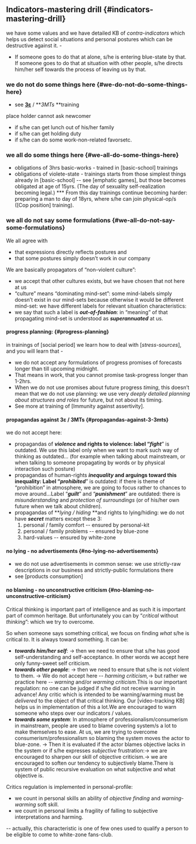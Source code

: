 ## Indicators-mastering drill {#indicators-mastering-drill}

we have some values and we have detailed KB of _contra-indicators_ which helps us detect social situations and personal postures which can be destructive against it. -

- If someone goes to do that at alone, s/he is entering blue-state by that. If someone goes to do that at situation with other people, s/he directs him/her self towards the process of leaving us by that.

### we do not do some things here {#we-do-not-do-some-things-here}

*   see **[3ε](#3)** / **_3MTs_ **training

place holder cannot ask newcomer

*   if s/he can get lunch out of his/her family
*   if s/he can get holding duty
*   if s/he can do some work-non-related favorsetc.

### we all do some things here {#we-all-do-some-things-here}

*   obligations of 3hrs basic-works - trained in [basic-school] trainings
*   obligations of violete-state - trainings starts from those simplest things already in [basic-school] -- see [emphatic games], but those becomes obligated at age of 15yrs. (The day of sexuality self-realization becoming legal.) *** From this day trainings continue becoming harder: preparing a man to day of 18yrs, where s/he can join physical-op/s ([Cop position] training).

### we all do not say some formulations {#we-all-do-not-say-some-formulations}

We all agree with

*   that expressions directly reflects postures and
*   that some postures simply doesn’t work in our company

We are basically propagators of “non-violent culture”:

*   we accept that other cultures exists, but we have chosen that not here at us
*   “culture” means “dominating mind-set”: some mind-labels simply doesn’t exist in our mind-sets because otherwise it would be different mind-set: we have different labels for relevant situation characteristics:
*   we say that such a label is **_out-of-fashion_**: in “meaning” of that propagating mind-set is understood as **_superannuated_** at us.

#### progress planning: {#progress-planning}

in trainings of [social period] we learn how to deal with [_stress-sources_], and you will learn that -

*   we do not accept any formulations of progress promises of forecasts longer than till upcoming midnight.
*   That means in work, that you cannot promise task-progress longer than 1-2hrs.
*   When we do not use promises about future progress _timing_, this doesn’t mean that we do not use planning: we use very _deeply detailed planning about structures and roles_ for future, but not about its timing.
*   See more at training of [Immunity against assertivity].

#### propagandas against 3ε / 3MTs {#propagandas-against-3-3mts}

we do not accept here:

*   propagandas of **_violence_ **and rights to violence: label “**_fight_**” is outdated. We use this label only when we want to mark such way of thinking as outdated… (for example when talking about mainstream, or when talking to someone propagating by words or by physical interaction such posture)
*   propagandas of human-rights **_inequality_ **and arguings toward this inequality: Label “**_prohibited_**” is outdated: if there is theme of “prohibition” in atmosphere, we are going to focus rather to chances to move around…Label “**_guilt_**” and “**_punishment_**” are outdated: there is _misunderstanding_ and _protection of surroundings_ (or of his/her own future when we talk about children).
*   propagandas of **_lying / hiding_ **and rights to lying/hiding: we do not have **_secret_** matters except these 3:
    1.  personal / family comfort -- ensured by personal-kit
    2.  personal / family problems -- ensured by blue-zone
    3.  hard-values -- ensured by white-zone

#### no lying - no advertisements {#no-lying-no-advertisements}

*   we do not use advertisements in common sense: we use strictly-raw descriptions in our business and strictly-public formulations there
*   see [products consumption]

#### no blaming - no unconstructive criticism {#no-blaming-no-unconstructive-criticism}

Critical thinking is important part of intelligence and as such it is important part of common heritage. But unfortunately you can by “_critical_ without _thinking_”: which we try to overcome.

So when someone says something critical, we focus on finding _what_ s/he is critical _to_. It is always toward something. It can be:

*   **_towards him/her self_**: → then we need to ensure that s/he has good self-understanding and self-acceptance. In other words we accept here only funny-sweet self criticism.
*   **_towards other people_**: → then we need to ensure that s/he is not violent to them. → We do not accept here -- _harming criticism,_→ but rather we practice here -- _warning_ and/or _warming criticism_.This is our important regulation: no one can be judged if s/he did not receive warning in advance! Any critic which is intended to be warning/warming must be _delivered_ to the object of that critical thinking. Our [video-tracking KB] helps us in implementation of this a lot.We are encouraged to warn someone who steps over our indicators / values.
*   **_towards some system_**: In atmosphere of professionalism/consumerism in mainstream, people are used to blame covering system/s a lot to make themselves to ease. At us, we are trying to overcome consumerism/professionalism so blaming the system moves the actor to blue-zone. → Then it is evaluated if the actor blames objective lacks in the system or if s/he expresses _subjective_ frustration:→ we are encouraged to sharpen our skill of objective criticism.→ we are encouraged to soften our tendency to subjectively blame.There is system of public recursive evaluation on what subjective and what objective is.

Critics regulation is implemented in personal-profile:

*   we count in personal skills an ability of _objective finding_ and _warning-warming_ soft skill.
*   we count in personal limits a fragility of falling to subjective interpretations and harming.

-- actually, this characteristic is one of few ones used to qualify a person to be eligible to come to white-zone fans-club.